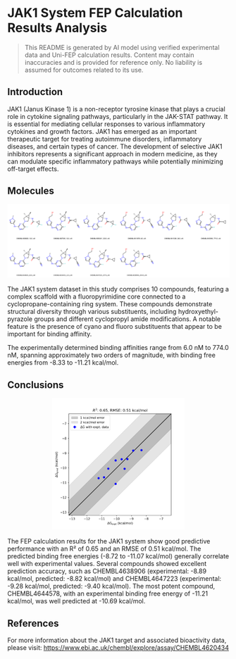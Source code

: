 # JAK1 System FEP Calculation Results Analysis

> This README is generated by AI model using verified experimental data and Uni-FEP calculation results. Content may contain inaccuracies and is provided for reference only. No liability is assumed for outcomes related to its use.

## Introduction

JAK1 (Janus Kinase 1) is a non-receptor tyrosine kinase that plays a crucial role in cytokine signaling pathways, particularly in the JAK-STAT pathway. It is essential for mediating cellular responses to various inflammatory cytokines and growth factors. JAK1 has emerged as an important therapeutic target for treating autoimmune disorders, inflammatory diseases, and certain types of cancer. The development of selective JAK1 inhibitors represents a significant approach in modern medicine, as they can modulate specific inflammatory pathways while potentially minimizing off-target effects.

## Molecules

![Molecular structures of representative compounds](mol_grid.png)

The JAK1 system dataset in this study comprises 10 compounds, featuring a complex scaffold with a fluoropyrimidine core connected to a cyclopropane-containing ring system. These compounds demonstrate structural diversity through various substituents, including hydroxyethyl-pyrazole groups and different cyclopropyl amide modifications. A notable feature is the presence of cyano and fluoro substituents that appear to be important for binding affinity.

The experimentally determined binding affinities range from 6.0 nM to 774.0 nM, spanning approximately two orders of magnitude, with binding free energies from -8.33 to -11.21 kcal/mol.

## Conclusions

<p align="center"><img src="result_dG.png" width="300"></p>

The FEP calculation results for the JAK1 system show good predictive performance with an R² of 0.65 and an RMSE of 0.51 kcal/mol. The predicted binding free energies (-8.72 to -11.07 kcal/mol) generally correlate well with experimental values. Several compounds showed excellent prediction accuracy, such as CHEMBL4638906 (experimental: -8.89 kcal/mol, predicted: -8.82 kcal/mol) and CHEMBL4647223 (experimental: -9.28 kcal/mol, predicted: -9.40 kcal/mol). The most potent compound, CHEMBL4644578, with an experimental binding free energy of -11.21 kcal/mol, was well predicted at -10.69 kcal/mol.

## References

For more information about the JAK1 target and associated bioactivity data, please visit:
https://www.ebi.ac.uk/chembl/explore/assay/CHEMBL4620434 